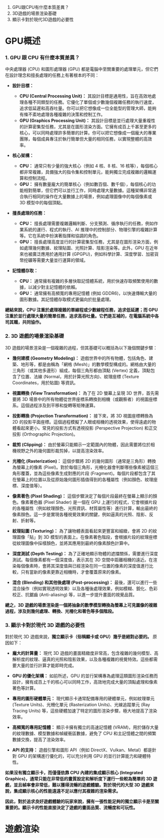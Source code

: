 1. GPU跟CPU有什麼本質差異？
2. 3D遊戲的場景渲染基礎
3. 顯示卡對於現代3D遊戲的必要性

# GPU概述
### 1. GPU 跟 CPU 有什麼本質差異？

中央處理器 (CPU) 和圖形處理器 (GPU) 都是電腦中至關重要的處理單元，但它們在設計理念和擅長處理的任務上有著根本的不同：

- **設計目標：**
    
    - **CPU (Central Processing Unit)：** 其設計目標是通用性，旨在高效地處理各種不同類型的任務。它優化了單個或少數幾個複雜任務的執行速度，追求低延遲和高吞吐量。你可以把它想像成一位全能型的管理大師，能夠有條不紊地處理各種複雜的決策和控制工作。
    - **GPU (Graphics Processing Unit)：** 其設計目標是並行處理大量重複性的計算密集型任務，尤其是在圖形渲染方面。它擁有成百上千甚至更多的核心，可以同時處理許多簡單的計算。你可以把它想像成一個龐大的專業團隊，每個成員專注於執行簡單但大量的相同任務，以實現整體的高效率。
- **核心架構：**
    
    - **CPU：** 通常只有少量的強大核心（例如 4 核、8 核、16 核等），每個核心都非常複雜，具備強大的指令集和控制單元，能夠獨立完成複雜的邏輯運算和控制流程。
    - **GPU：** 擁有數量龐大的簡單核心（例如數百個、數千個），每個核心的功能相對簡單，但它們可以並行工作，同時處理大量數據。這種架構非常適合執行相同的操作在大量數據上的場景，例如處理圖像中的每個像素或 3D 模型中的每個頂點。
- **擅長處理的任務：**
    
    - **CPU：** 擅長處理需要複雜邏輯判斷、分支預測、循序執行的任務，例如作業系統的運行、程式的執行、AI 推理中的控制部分、物理引擎的複雜計算等。它在系統中扮演著指揮和協調的角色。
    - **GPU：** 擅長處理高度並行的計算密集型任務，尤其是在圖形渲染方面，例如處理幾何數據、紋理貼圖、光照計算、陰影渲染等。此外，GPU 在近年來也被廣泛應用於通用計算 (GPGPU)，例如科學計算、深度學習、加密貨幣挖礦等需要大量並行運算的領域。
- **記憶體存取：**
    
    - **CPU：** 通常擁有複雜的多層快取記憶體系統，用於快速存取頻繁使用的數據，以減少對主記憶體的依賴。
    - **GPU：** 通常擁有高頻寬的專用記憶體 (例如 GDDR6)，以快速傳輸大量的圖形數據。其記憶體存取模式更偏向於批量處理。

**總結來說，CPU 注重於處理複雜的單線程或少數線程任務，追求低延遲；而 GPU 注重於並行處理大量的簡單任務，追求高吞吐量。它們是互補的，在電腦系統中各司其職，共同協作。**

### 2. 3D 遊戲的場景渲染基礎

3D 遊戲的場景渲染是一個複雜的過程，但其基礎可以概括為以下幾個關鍵步驟：

- **幾何建模 (Geometry Modeling)：** 遊戲世界中的所有物體，包括角色、建築、地形等，都是由稱為「網格 (Mesh)」的數學模型構成的。網格由大量的三角形（或其他多邊形）組成，每個三角形都由頂點 (Vertex) 定義，頂點包含了位置、法線 (Normal，用於計算光照方向)、紋理座標 (Texture Coordinates，用於貼圖) 等資訊。
    
- **視圖轉換 (View Transformation)：** 為了在 2D 螢幕上呈現 3D 世界，首先需要將 3D 場景中的所有物體從世界座標系轉換到相機（或觀察者）的視圖座標系。這個過程涉及到平移和旋轉等矩陣運算。
    
- **投影轉換 (Projection Transformation)：** 接下來，將 3D 視圖座標轉換為 2D 的投影平面座標。這個過程模擬了人眼或相機的透視效果，使得遠處的物體看起來更小。常見的投影方式有透視投影 (Perspective Projection) 和正交投影 (Orthographic Projection)。
    
- **裁剪 (Clipping)：** 由於螢幕只能顯示一定範圍內的物體，因此需要將位於相機視野之外的幾何圖形裁剪掉，以提高渲染效率。
    
- **光柵化 (Rasterization)：** 這個步驟將 2D 的幾何圖形（通常是三角形）轉換為螢幕上的像素 (Pixel)。對於每個三角形，光柵化器會判斷哪些像素被這個三角形覆蓋，並為這些像素生成對應的片段 (Fragment)。每個片段都包含了其在螢幕上的位置以及從原始幾何圖形插值得到的各種屬性（例如顏色、紋理座標、深度值等）。
    
- **像素著色 (Pixel Shading)：** 這個步驟決定了每個片段最終在螢幕上顯示的顏色。像素著色器 (Pixel Shader) 是一個在 GPU 上運行的程式，它會根據片段的各種屬性（例如紋理顏色、光照資訊、材質屬性等）進行計算，輸出最終的像素顏色。這一步是實現各種視覺效果的關鍵，例如逼真的光照、陰影、反射、折射等。
    
- **紋理貼圖 (Texturing)：** 為了讓物體表面看起來更豐富和細緻，會將 2D 的紋理圖像「貼」到 3D 模型的表面上。在像素著色階段，會根據片段的紋理座標從紋理圖像中採樣顏色，並將其應用到最終的像素顏色計算中。
    
- **深度測試 (Depth Testing)：** 為了正確地顯示物體的遮擋關係，需要進行深度測試。每個像素都有一個深度值，表示其在 3D 空間中距離相機的遠近。在渲染每個像素時，會將其深度值與已經渲染在同一位置的像素的深度值進行比較，只有當新的像素更靠近相機時，才會覆蓋原來的像素。
    
- **混合 (Blending) 和其他後處理 (Post-processing)：** 最後，還可以進行一些混合操作（例如實現透明效果）以及各種後處理效果，例如模糊、銳化、色彩校正、抗鋸齒 (Anti-aliasing) 等，以進一步提升畫面的視覺品質。
    

**總之，3D 遊戲的場景渲染是一個將抽象的數學模型轉換為螢幕上可見圖像的複雜過程，涉及到幾何處理、轉換、光柵化和著色等多個階段。**

### 3. 顯示卡對於現代 3D 遊戲的必要性

對於現代 3D 遊戲來說，**獨立顯示卡（俗稱顯卡或 GPU）幾乎是絕對必要的。** 原因如下：

- **龐大的計算量：** 現代 3D 遊戲的畫面精緻度非常高，包含複雜的幾何模型、高解析度的紋理、逼真的光照和陰影效果，以及各種複雜的視覺特效。這些都需要大量的並行計算才能即時完成。
    
- **GPU 的優化架構：** 如前所述，GPU 的並行架構專為處理這類圖形渲染任務而設計，擁有成百上千的核心可以同時工作，高效地完成大量的頂點處理和像素著色等計算。
    
- **專用的圖形硬體單元：** 現代顯示卡通常配備專用的硬體單元，例如紋理單元 (Texture Units)、光柵化單元 (Rasterization Units)、光線追蹤單元 (Ray Tracing Units) 等，這些硬體加速了特定的圖形渲染步驟，極大地提高了渲染效率。
    
- **高頻寬的專用記憶體：** 顯示卡擁有獨立的高速記憶體 (VRAM)，用於儲存大量的紋理數據、模型數據和幀緩衝區數據，避免了 CPU 和主記憶體之間的頻繁數據交換，提高了渲染效率。
    
- **API 的支持：** 遊戲引擎和圖形 API（例如 DirectX、Vulkan、Metal）都是針對 GPU 的架構進行優化的，可以充分利用 GPU 的並行計算能力和硬體特性。
    

**如果沒有獨立顯示卡，而僅僅依靠 CPU 內建的集成顯示核心 (Integrated Graphics)，通常只能在非常低的畫質設定和解析度下運行一些較為簡單的 3D 遊戲，並且幀率會非常低，難以獲得流暢的遊戲體驗。對於現代的大型 3D 遊戲來說，集成顯示核心的性能遠遠不足以應付其複雜的渲染需求。**

**因此，對於追求良好遊戲體驗的玩家來說，擁有一張性能足夠的獨立顯示卡是至關重要的。顯示卡的性能直接決定了遊戲的畫面品質、流暢度和可玩性。**


# 遊戲渲染